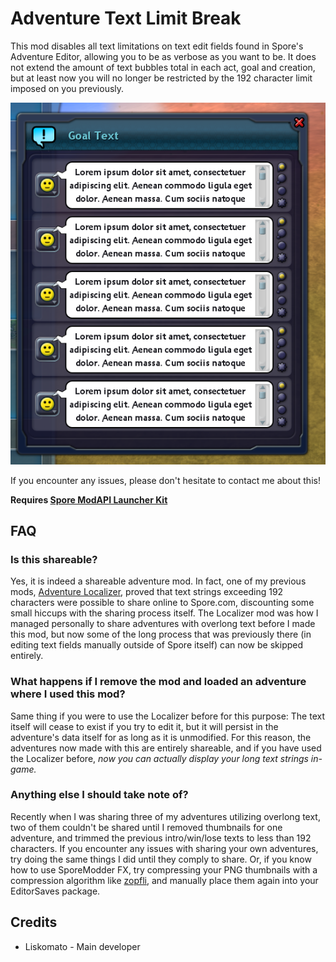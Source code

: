 # Adventure Text Limit Break
 This mod disables all text limitations on text edit fields found in Spore's Adventure Editor, allowing you to be as verbose as you want to be. It does not extend the amount of text bubbles total in each act, goal and creation, but at least now you will no longer be restricted by the 192 character limit imposed on you previously.

![](TextLimitsBroken.png) 

 If you encounter any issues, please don't hesitate to contact me about this! 

 **Requires [Spore ModAPI Launcher Kit](http://davoonline.com/sporemodder/rob55rod/ModAPI/Public/)**

## FAQ
### Is this shareable?
Yes, it is indeed a shareable adventure mod. In fact, one of my previous mods, [Adventure Localizer](https://github.com/Liskomato/Spore-AdventureLocalizer), proved that text strings exceeding 192 characters were possible to share online to Spore.com, discounting some small hiccups with the sharing process itself. The Localizer mod was how I managed personally to share adventures with overlong text before I made this mod, but now some of the long process that was previously there (in editing text fields manually outside of Spore itself) can now be skipped entirely.

### What happens if I remove the mod and loaded an adventure where I used this mod?
Same thing if you were to use the Localizer before for this purpose: The text itself will cease to exist if you try to edit it, but it will persist in the adventure's data itself for as long as it is unmodified. For this reason, the adventures now made with this are entirely shareable, and if you have used the Localizer before, *now you can actually display your long text strings in-game.*

### Anything else I should take note of?
Recently when I was sharing three of my adventures utilizing overlong text, two of them couldn't be shared until I removed thumbnails for one adventure, and trimmed the previous intro/win/lose texts to less than 192 characters. If you encounter any issues with sharing your own adventures, try doing the same things I did until they comply to share. Or, if you know how to use SporeModder FX, try compressing your PNG thumbnails with a compression algorithm like [zopfli](https://github.com/google/zopfli), and manually place them again into your EditorSaves package.

 ## Credits
 - Liskomato - Main developer 
